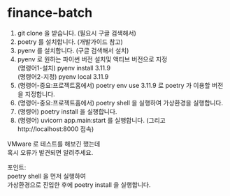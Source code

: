 ﻿# finance-batch
1. git clone 을 받습니다. (필요시 구글 검색해서)
2. poetry 를 설치합니다. (개발가이드 참고)
3. pyenv 를 설치합니다. (구글 검색해서 설치)
4. pyenv 로 원하는 파이썬 버전 설치및 액티브 버전으로 지정  
   (명령어1-설치) pyenv install 3.11.9  
   (명령어2-지정) pyenv local 3.11.9
6. (명령어-중요:프로젝트홈에서) poetry env use 3.11.9 로 poetry 가 이용할 버전을 지정합니다.
7. (명령어-중요:프로젝트홈에서) poetry shell 을 실행하여 가상환경을 실행합니다.
8. (명령어) poetry install 을 실행합니다.
9. (명령어) uvicorn app.main:start 를 실행합니다. (그리고 http://localhost:8000 접속)

VMware 로 테스트를 해보긴 했는데  
혹시 오류가 발견되면 알려주세요.

포인트:  
poetry shell 을 먼저 실행하여  
가상환경으로 진입한 후에 poetry install 을 실행합니다.

